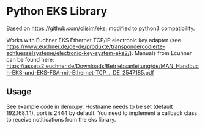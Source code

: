 # Python EKS Library

Based on <https://github.com/olisim/eks>; modified to python3 compatibility.

Works with Euchner EKS Ethernet TCP/IP electronic key adapter (see <https://www.euchner.de/de-de/produkte/transpondercodierte-schluesselsysteme/electronic-key-system-eks2/>). Manuals from Ecuhner can be found here: <https://assets2.euchner.de/Downloads/Betriebsanleitung/de/MAN_Handbuch-EKS-und-EKS-FSA-mit-Ethernet-TCP…_DE_2547185.pdf>

## Usage

See example code in demo.py. Hostname needs to be set (default 192.168.1.1), port is 2444 by default.
You need to implement a callback class to receive notitications from the eks library.

